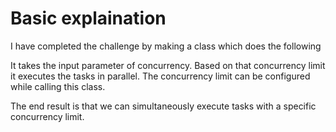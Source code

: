 # Basic explaination

I have completed the challenge by making a class which does the following

It takes the input parameter of concurrency.
Based on that concurrency limit it executes the tasks in parallel.
The concurrency limit can be configured while calling this class.

The end result is that we can simultaneously execute tasks with a specific concurrency limit.
